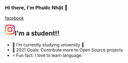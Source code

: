### Hi there, I'm Phước Nhật 👋

[facebook](https://www.facebook.com/PhuocNhatdeptraithongminhsiengnanghihi/)
          
           
<a href="https://www.instagram.com/doanphuocnhat020/">
    <img height="32" align="left" alt="Instagram" src="img/icons/instagram.png" />
</a>

## I'm a student!!

- 🌱 I’m currently studying university 🤣
- 🥅 2021 Goals: Contribute more to Open Source projects
- ⚡ Fun fact: I love to learn language.
